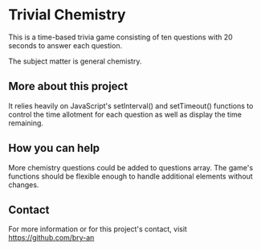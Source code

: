 # Trivial Chemistry
This is a time-based trivia game consisting of ten questions with 20 seconds to answer each question. 

The subject matter is general chemistry. 

## More about this project
It relies heavily on JavaScript's setInterval() and setTimeout() functions to control the time allotment for each question as well as display the time remaining. 

## How you can help
More chemistry questions could be added to questions array. The game's functions should be flexible enough to handle additional elements without changes. 

## Contact
For more information or for this project's contact, visit https://github.com/bry-an